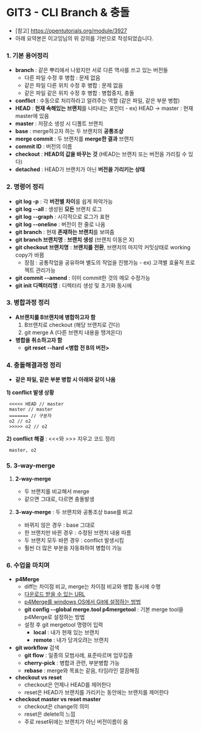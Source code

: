 ﻿# GIT3 - CLI Branch & 충돌

- [참고] <https://opentutorials.org/module/3927>
- 아래 요약본은 이고잉님의 위 강의를 기반으로 작성되었습니다. 

### 1. 기본 용어정리
- **branch** : 같은 뿌리에서 나왔지만 서로 다른 역사를 쓰고 있는 버전들
	- 다른 파일 수정 후 병합 : 문제 없음
	- 같은 파일 다른 위치 수정 후 병합 : 문제 없음
	- 같은 파일 같은 위치 수정 후 병합 : 병합중지, 충돌
- **conflict** : 수동으로 처리하라고 알려주는 역할 (같은 파일, 같은 부분 병합)
- **HEAD** : **현재 속해있는 브랜치**를 나타내는 포인터 - ex) HEAD -> master : 현재 master에 있음
- **master** : 저장소 생성 시 디폴트 브랜치
- **base** : merge하고자 하는 두 브랜치의 **공통조상**
- **merge commit** : 두 브랜치를 **merge한 결과** 브랜치
- **commit ID** : 버전의 이름
- **checkout** : **HEAD의 값을 바꾸는 것** (HEAD는 브랜치 또는 버전을 가리킬 수 있다)
- **detached** : HEAD가 브랜치가 아닌 **버전을 가리키는 상태**

### 2. 명령어 정리
- **git log -p** : 각 **버전별 차이**를 쉽게 파악가능
- **git log --all** : 생성된 **모든** 브랜치 로그
- **git log --graph** : 시각적으로 로그가 표현
- **git log --oneline** : 버전이 한 줄로 나옴
- **git branch** : 현재 **존재하는 브랜치**를 보여줌
- **git branch 브랜치명** : **브랜치 생성** (브랜치 이동은 X)
- **git checkout 브랜치명** : **브랜치를 전환**, 브랜치의 마지막 커밋상태로 working copy가 바뀜
	- 장점 : 공통작업을 공유하며 별도의 작업을 진행가능 - ex) 고객별 효율적 프로젝트 관리가능
- **git commit --amend** : 이미 commit한 것의 메모 수정가능
- **git init 디렉터리명** : 디렉터리 생성 및 초기화 동시에

### 3. 병합과정 정리
- **A브랜치를 B브랜치에 병합하고자 함**
	1) B브랜치로 checkout (해당 브랜치로 간다)
	2) git merge A (다른 브랜치 내용을 땡겨온다)
- **병합을 취소하고자 함**
	- **git reset --hard <병합 전 B의 버전>** 


### 4. 충돌해결과정 정리

- **같은 파일, 같은 부분 병합 시 아래와 같이 나옴**

**1) conflict 발생 상황**

	 <<<<< HEAD // master
	 master // master
	 ======= // 구분자
	 o2 // o2
	 >>>>> o2 // o2

**2) conflict 해결** : <<<와 >>> 지우고 코드 정리

	 master, o2

### 5. 3-way-merge
1) **2-way-merge** 
	- 두 브랜치를 비교해서 merge
	- 같으면 그대로, 다르면 충돌발생

2) **3-way-merge** : 두 브랜치와 공통조상 base를 비교
	- 바뀌지 않은 경우 : base 그대로
	- 한 브랜치만 바뀐 경우 : 수정된 브랜치 내용 따름
	- 두 브랜치 모두 바뀐 경우 : conflict 발생시킴
	- 훨씬 더 많은 부분을 자동화하여 병합이 가능


### 6. 수업을 마치며
- **p4Merge** 
	- diff는 차이점 비교, merge는 차이점 비교와 병합 동시에 수행
	- [다운로드 받을 수 있는 URL](https://www.perforce.com/downloads/visual-merge-tool)
	- [p4Merge를 windows OS에서 Git에 설정하는 방법](https://gist.github.com/dgoguerra/8258007)
	- **git config --global merge.tool p4mergetool** : 기본 merge tool을 p4Merge로 설정하는 방법
	- 설정 후 git mergetool 명령어 입력
		- **local** : 내가 현재 있는 브랜치
		- **remote** : 내가 당겨오려는 브랜치
- **git workflow** 검색 
	- **git flow** : 일종의 모범사례, 표준따르며 업무집중 
	- **cherry-pick** : 병합과 관련, 부분병합 가능
	- **rebase** : merge와 목표는 같음, 타임라인 깔끔해짐
- **checkout vs reset**
	- checkout은 언제나 HEAD를 제어한다
	- reset은 HEAD가 브랜치를 가리키는 동안에는 브랜치를 제어한다
- **checkout master vs reset master**
	- checkout은 change의 의미 
	- reset은 delete의 느낌
	- 주로 reset뒤에는 브랜치가 아닌 버전이름이 옴
